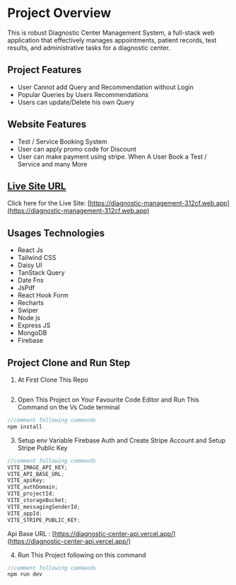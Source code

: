 # Project Overview

This is robust Diagnostic Center Management System, a full-stack web
application that effectively manages appointments, patient records, test
results, and administrative tasks for a diagnostic center.

## Project Features

- User Cannot add Query and Recommendation without Login
- Popular Queries by Users Recommendations
- Users can update/Delete his own Query

## Website Features

- Test / Service Booking System
- User can apply promo code for Discount
- User can make payment using stripe. When A User Book a Test / Service and many More

## [ Live Site URL](https://diagnostic-management-312cf.web.app/)

Click here for the Live Site: [https://diagnostic-management-312cf.web.app](https://diagnostic-management-312cf.web.app)

## Usages Technologies

- React Js
- Tailwind CSS
- Daisy UI
- TanStack Query
- Date Fns
- JsPdf
- React Hook Form
- Recharts
- Swiper
- Node js
- Express JS
- MongoDB
- Firebase

## Project Clone and Run Step

1. At First Clone This Repo

 <img src="https://i.postimg.cc/Xqd9t4FC/sheba1.png" alt="" />

2. Open This Project on Your Favourite Code Editor and Run This Command on the Vs Code terminal

```js
//comment following commands
npm install
```

3. Setup env Variable Firebase Auth and Create Stripe Account and Setup Stripe Public Key

```js
//comment following commands
VITE_IMAGE_API_KEY;
VITE_API_BASE_URL;
VITE_apiKey;
VITE_authDomain;
VITE_projectId;
VITE_storageBucket;
VITE_messagingSenderId;
VITE_appId;
VITE_STRIPE_PUBLIC_KEY;
```

Api Base URL : [https://diagnostic-center-api.vercel.app/](https://diagnostic-center-api.vercel.app/)

4. Run This Project following on this command

```js
//comment following commands
npm run dev
```

